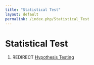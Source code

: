 ```yaml
---
title: "Statistical Test"
layout: default
permalink: /index.php/Statistical_Test
---
```


# Statistical Test

1. REDIRECT [Hypothesis Testing](Hypothesis_Testing)